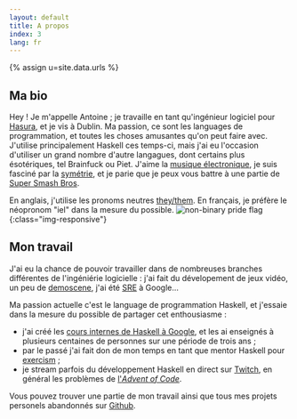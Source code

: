 ```yaml
---
layout: default
title: A propos
index: 3
lang: fr
---
```


{% assign u=site.data.urls %}

## Ma bio

Hey ! Je m'appelle Antoine ; je travaille en tant qu'ingénieur
logiciel pour [Hasura](http://hasura.io), et je vis à Dublin. Ma
passion, ce sont les languages de programmation, et toutes les choses
amusantes qu'on peut faire avec. J'utilise principalement Haskell ces
temps-ci, mais j'ai eu l'occasion d'utiliser un grand nombre d'autre
langagues, dont certains plus ésotériques, tel Brainfuck ou
Piet. J'aime la [musique électronique]({{u.bandcamp}}), je suis
fasciné par la [symétrie]({{u.deviantart}}), et je parie que je peux
vous battre à une partie de [Super Smash
Bros](https://en.wikipedia.org/wiki/Super_Smash_Bros._Ultimate).

En anglais, j'utilise les pronoms neutres
[they/them](https://pronoun.is/they/.../themself). En français, je
préfère le néopronom "iel" dans la mesure du possible. ![non-binary
pride flag](/img/nbh.png){:class="img-responsive"}



## Mon travail

J'ai eu la chance de pouvoir travailler dans de nombreuses branches différentes de l'ingéniérie logicielle : j'ai fait du dévelopement de jeux vidéo, un peu de [demoscene](https://www.ctrl-alt-test.fr/), j'ai été [SRE](https://en.wikipedia.org/wiki/Site_reliability_engineering) à Google...

Ma passion actuelle c'est le language de programmation Haskell, et j'essaie dans la mesure du possible de partager cet enthousiasme :

- j'ai créé les [cours internes de Haskell à Google](https://github.com/nicuveo/haskell-trainings), et les ai enseignés à plusieurs centaines de personnes sur une période de trois ans ;
- par le passé j'ai fait don de mon temps en tant que mentor Haskell pour [exercism](https://exercism.io/tracks/haskell) ;
- je stream parfois du développement Haskell en direct sur [Twitch]({{u.twitch}}), en général les problèmes de [l'*Advent of Code*](https://adventofcode.com).

Vous pouvez trouver une partie de mon travail ainsi que tous mes projets personels abandonnés sur [Github]({{u.github}}).
